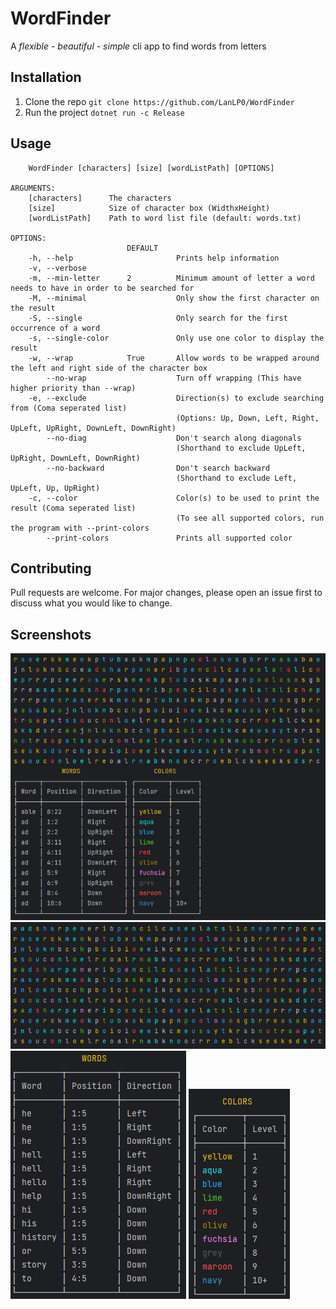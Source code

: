 # WordFinder  

A *flexible - beautiful - simple* cli app to find words from letters  
## Installation  

1. Clone the repo `git clone https://github.com/LanLP0/WordFinder`
2. Run the project `dotnet run -c Release`
## Usage  
```
    WordFinder [characters] [size] [wordListPath] [OPTIONS]

ARGUMENTS:
    [characters]      The characters
    [size]            Size of character box (WidthxHeight)
    [wordListPath]    Path to word list file (default: words.txt)

OPTIONS:
                          DEFAULT
    -h, --help                       Prints help information
    -v, --verbose
    -m, --min-letter      2          Minimum amount of letter a word needs to have in order to be searched for
    -M, --minimal                    Only show the first character on the result
    -S, --single                     Only search for the first occurrence of a word
    -s, --single-color               Only use one color to display the result
    -w, --wrap            True       Allow words to be wrapped around the left and right side of the character box
        --no-wrap                    Turn off wrapping (This have higher priority than --wrap)
    -e, --exclude                    Direction(s) to exclude searching from (Coma seperated list)
                                     (Options: Up, Down, Left, Right, UpLeft, UpRight, DownLeft, DownRight)
        --no-diag                    Don't search along diagonals
                                     (Shorthand to exclude UpLeft, UpRight, DownLeft, DownRight)
        --no-backward                Don't search backward
                                     (Shorthand to exclude Left, UpLeft, Up, UpRight)
    -c, --color                      Color(s) to be used to print the result (Coma seperated list)
                                     (To see all supported colors, run the program with --print-colors
        --print-colors               Prints all supported color
```
## Contributing  

Pull requests are welcome. For major changes, please open an issue first
to discuss what you would like to change.
## Screenshots  

<img src="https://raw.githubusercontent.com/LanLP0/WordFinder/main/screenshots/words_all.png"/>
<img src="https://raw.githubusercontent.com/LanLP0/WordFinder/main/screenshots/words_rendered.png"/>
<img src="https://raw.githubusercontent.com/LanLP0/WordFinder/main/screenshots/words_table.png"/>
<img src="https://raw.githubusercontent.com/LanLP0/WordFinder/main/screenshots/colors.png"/>